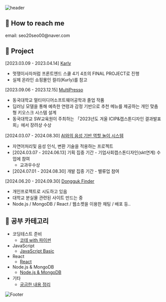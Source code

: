 ![header](https://capsule-render.vercel.app/api?type=waving&color=F95700&height=160&section=header&text=이왕%20시작하면%20대충하지않는,%20서미영입니다.&fontSize=30&animation=fadeIn&fontAlignY=32&descAlignY=51&descAlign=70&fontColor=ffffff)
<h2>🔶 How to reach me</h2>
email: seo20seo00@naver.com


<h2>🔶 Project</h2>

[2023.03.09 - 2023.04.14] [Karly](https://github.com/LikeLion-FE-React-Project04/project-repo)<br/>
- 멋쟁이사자처럼 프론트엔드 스쿨 4기 4조의 FINAL PROJECT로 진행<br/>
- 실제 온라인 쇼핑몰인 컬리(Kurly)를 참고<br/>

[2023.09.06 - 2023.12.15] [MultiPresso](https://github.com/SeoMiYoung/MultiPresso)<br/>
- 동국대학교 멀티미디어소프트웨어공학과 졸업 작품<br/>
- 딥러닝 모델을 통해 예측한 연령과 감정 기반으로 추천 메뉴를 제공하는 개인 맞춤형 키오스크 시스템 설계<br/>
- 동국대학교 SW교육원이 주최하는 「2023년도 겨울 ICIP&캡스톤디자인 결과발표회」에서 장려상 수상

[2024.03.07 - 2024.08.30] [AI와의 음성 기반 역할 놀이 시스템](https://github.com/Prize-Three)<br/>
- 자연어처리및 음성 인식, 변환 기술을 적용하는 프로젝트
- [2024.03.07 - 2024.06.13] 기획 집중 기간 - 기업사회캡스톤디자인(skt연계) 수업에 참여 
   - 교과우수상
- [2024.07.01 - 2024.08.30] 개발 집중 기간 - 밸류업 참여

[2024.06.20 - 2024.09.30] [Dongguk Finder](https://github.com/SeoMiYoung/CA_nodedotjs_mongodb)
- 개인프로젝트로 시도하고 있음
- 대학교 분실물 관련된 사이트 만드는 중
- Node.js / MongoDB / React / 웹소켓을 이용한 채팅 / 배포 등..
  
<h2>🔶 공부 카테고리</h2>

- 코딩테스트 준비
   - [코테 with 파이썬](https://github.com/SeoMiYoung/ready-for-coding-test)
- JavaScript
  - [JavaScript Basic](https://github.com/SeoMiYoung/javascript-basic)
- React
  - [React](https://github.com/SeoMiYoung/react-basic)
- Node.js & MongoDB
  - [Node.js & MongoDB](https://github.com/SeoMiYoung/CA_nodedotjs_mongodb)
- 기타
  - [궁금한 내용 정리](https://github.com/SeoMiYoung/Learning)

<!-- ![Footer](https://capsule-render.vercel.app/api?type=waving&color=auto&height=100&section=footer) -->
![Footer](https://capsule-render.vercel.app/api?type=waving&color=F95700&height=150&section=footer)
